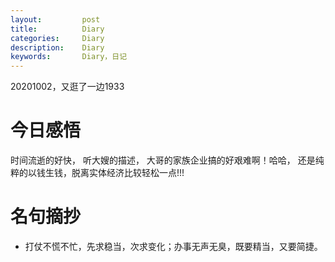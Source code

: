 ```yaml
---
layout:     	post
title:      	Diary
categories: 	Diary
description:   	Diary
keywords: 		Diary，日记 
---
```


20201002，又逛了一边1933

# 今日感悟

时间流逝的好快， 听大嫂的描述， 大哥的家族企业搞的好艰难啊！哈哈， 还是纯粹的以钱生钱，脱离实体经济比较轻松一点!!!

# 名句摘抄

- 打仗不慌不忙，先求稳当，次求变化；办事无声无臭，既要精当，又要简捷。

